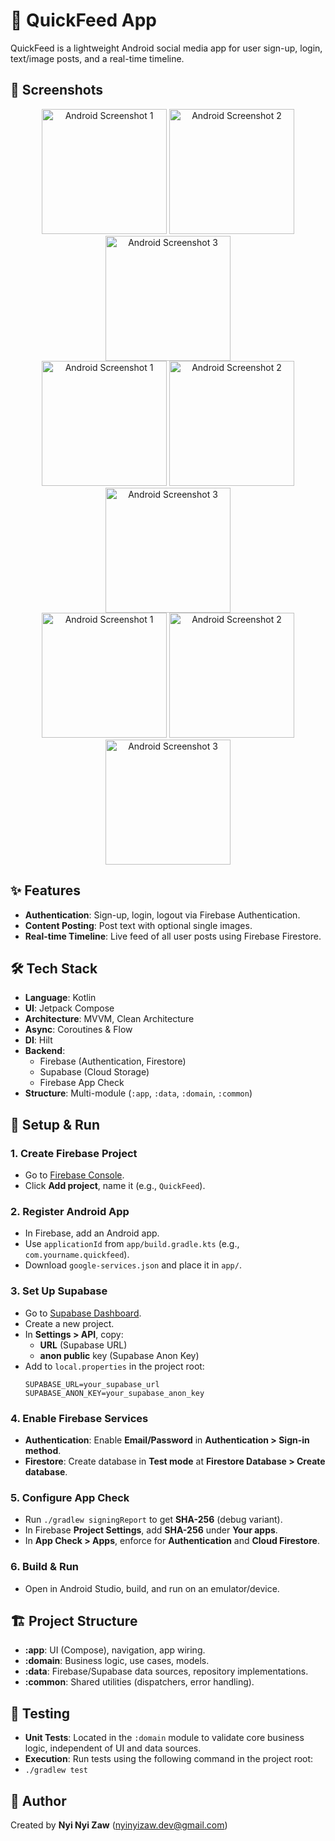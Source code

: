 # 📱 QuickFeed App

QuickFeed is a lightweight Android social media app for user sign-up, login, text/image posts, and a real-time timeline.

## 📸 Screenshots
<div align="center">
  <img src="screenshots/ss1.png" alt="Android Screenshot 1" width="200">
  <img src="screenshots/ss2.png" alt="Android Screenshot 2" width="200">
  <img src="screenshots/ss3.png" alt="Android Screenshot 3" width="200">
</div>
<div align="center">
  <img src="screenshots/ss8.png" alt="Android Screenshot 1" width="200">
  <img src="screenshots/ss4.png" alt="Android Screenshot 2" width="200">
  <img src="screenshots/ss5.png" alt="Android Screenshot 3" width="200">
</div>
<div align="center">
  <img src="screenshots/ss6.png" alt="Android Screenshot 1" width="200">
  <img src="screenshots/ss7.png" alt="Android Screenshot 2" width="200">
  <img src="screenshots/ss9.png" alt="Android Screenshot 3" width="200">
</div>

## ✨ Features
- **Authentication**: Sign-up, login, logout via Firebase Authentication.
- **Content Posting**: Post text with optional single images.
- **Real-time Timeline**: Live feed of all user posts using Firebase Firestore.

## 🛠️ Tech Stack
- **Language**: Kotlin
- **UI**: Jetpack Compose
- **Architecture**: MVVM, Clean Architecture
- **Async**: Coroutines & Flow
- **DI**: Hilt
- **Backend**: 
  - Firebase (Authentication, Firestore)
  - Supabase (Cloud Storage)
  - Firebase App Check
- **Structure**: Multi-module (`:app`, `:data`, `:domain`, `:common`)

## 🚀 Setup & Run

### 1. Create Firebase Project
- Go to [Firebase Console](https://console.firebase.google.com).
- Click **Add project**, name it (e.g., `QuickFeed`).

### 2. Register Android App
- In Firebase, add an Android app.
- Use `applicationId` from `app/build.gradle.kts` (e.g., `com.yourname.quickfeed`).
- Download `google-services.json` and place it in `app/`.

### 3. Set Up Supabase
- Go to [Supabase Dashboard](https://supabase.com/dashboard).
- Create a new project.
- In **Settings > API**, copy:
  - **URL** (Supabase URL)
  - **anon public** key (Supabase Anon Key)
- Add to `local.properties` in the project root:
  ```
  SUPABASE_URL=your_supabase_url
  SUPABASE_ANON_KEY=your_supabase_anon_key
  ```

### 4. Enable Firebase Services
- **Authentication**: Enable **Email/Password** in **Authentication > Sign-in method**.
- **Firestore**: Create database in **Test mode** at **Firestore Database > Create database**.

### 5. Configure App Check
- Run `./gradlew signingReport` to get **SHA-256** (debug variant).
- In Firebase **Project Settings**, add **SHA-256** under **Your apps**.
- In **App Check > Apps**, enforce for **Authentication** and **Cloud Firestore**.

### 6. Build & Run
- Open in Android Studio, build, and run on an emulator/device.

## 🏗️ Project Structure
- **:app**: UI (Compose), navigation, app wiring.
- **:domain**: Business logic, use cases, models.
- **:data**: Firebase/Supabase data sources, repository implementations.
- **:common**: Shared utilities (dispatchers, error handling).

## 🧪 Testing
- **Unit Tests**: Located in the `:domain` module to validate core business logic, independent of UI and data sources.
- **Execution**: Run tests using the following command in the project root:
- ```./gradlew test```


## 👤 Author

Created by **Nyi Nyi Zaw** (nyinyizaw.dev@gmail.com)
